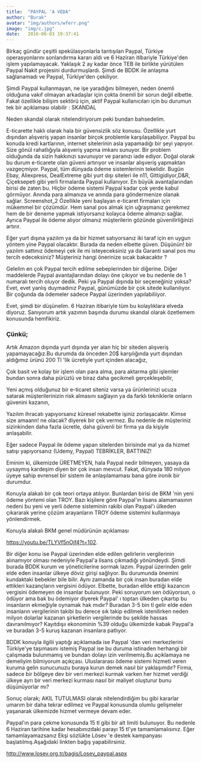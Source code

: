 ```yaml
---
title:  "PAYPAL ‘A VEDA"
author: "Burak"
avatar: "img/authors/wferr.png"
image: "img/c.jpg"
date:   2016-06-03 19:37:41
---
```


Birkaç gündür çeşitli spekülasyonlarla tarıtışılan Paypal, Türkiye operasyonlarını sonlandırma kararı aldı ve 6 Haziran itibariyle Türkiye'den işlem yapılamayacak. Yaklaşık 2 ay kadar önce TEB ile birlikte yürütülen Paypal Nakit projesini durdurmuşlardı. Şimdi de BDDK ile anlaşma sağlanamadı ve Paypal, Türkiye'den çekiliyor.  

Şimdi Paypal kullanmayan, ne işe yaradığını bilmeyen, neden önemli olduğuna vakıf olmayan arkadaşlar için çokta önemli bir sorun değil elbette. Fakat özellikle bilişim sektörü için, aktif Paypal kullanıcıları için bu durumun tek bir açıklaması olabilir : SKANDAL

Neden skandal olarak nitelendiriyorum peki bundan bahsedelim.                          

E-ticarette haklı olarak hala bir güvensizlik söz konusu. Özellikle yurt dışından alışveriş yapan insanlar birçok problemle karşılaşabiliyor. Paypal bu konuda kredi kartlarının, internet sitelerinin asla yapamadığı bir şeyi yapıyor. Size gönül rahatlığıyla alışveriş yapma imkanı sunuyor. Bir problem olduğunda da sizin hakkınızı savunuyor ve paranızı iade ediyor. Doğal olarak bu durum e-ticarete olan güveni artırıyor ve insanlar alışveriş yapmaktan vazgeçmiyor.
Paypal, tüm dünyada ödeme sistemlerinin tekelidir. Bugün Ebay, Aliexpress, DealExtreme gibi yurt dışı siteleri ile n11, Gittigidiyor,D&R, Çiçeksepeti gibi yerli firmalarda Paypal kullanıyor. En büyük avantajlarından birisi de zaten bu. Hiçbir ödeme sistemi Paypal kadar çok yerde kabul görmüyor.
Anında para almanıza ve anında para göndermenize olanak sağlar.                                                                                                                                               Screenshot_2
Özellikle yeni başlayan e-ticaret firmaları için mükemmel bir çözümdür. Hem sanal pos almak için uğraşmanız gerekmez hem de bir deneme yapmak istiyorsanız kolayca ödeme almanızı sağlar. Ayrıca Paypal ile ödeme alıyor olmanız müşterilerin gözünde güvenilirliğinizi artırır.                                                                

Eğer yurt dışına yazılım ya da bir hizmet satıyorsanız iki taraf için en uygun yöntem yine Paypal olacaktır. Burada da neden elbette güven. Düşünün! bir yazılım sattınız ödemeyi çek ile mi isteyeceksiniz ya da Garanti sanal pos mu tercih edeceksiniz? Müşteriniz hangi önerinize sıcak bakacaktır ?                    

 Gelelim en çok Paypal tercih edilme sebeplerinden bir diğerine. Diğer maddelerde Paypal avantajlarından dolayı öne çıkıyor ve bu nedenle de 1 numaralı tercih oluyor dedik. Peki ya Paypal dışında bir seçeneğiniz yoksa? Evet, evet yanlış duymadınız Paypal, günümüzde bir çok sitede kullanılıyor. Bir çoğunda da ödemeler sadece Paypal üzerinden yapılabiliiyor.
 

Evet, şimdi bir düşünelim. 6 Haziran itibariyle tüm bu kolaylıklara elveda diyoruz. Sanıyorum artık yazımın başında durumu skandal olarak özetlemem konusunda hemfikiriz. 

### Çünkü;

Artık Amazon dışında yurt dışında yer alan hiç bir siteden alışveriş yapamayacağız.Bu durumda da önceden 20$ karşılığında yurt dışından aldığımız ürünü 200 Tl 'lik ücretiyle yurt içinden alacağız,

Çok basit ve kolay bir işlem olan para alma, para aktarma gibi işlemler bundan sonra daha pürüzlü ve biraz daha gecikmeli gerçekleşebilir,

Yeni açmış olduğunuz bir e-ticaret siteniz varsa ya ürünlerinizi ucuza satarak müşterilerinizin risk almasını sağlayın ya da farklı tekniklerle onların güvenini kazanın,

Yazılım ihracatı yapıyorsanız küresel rekabette işiniz zorlaşacaktır. Kimse size amaann! ne olacak? diyerek bir çek vermez. Bu nedenle de müşteriniz sizinkinden daha fazla ücretle, daha güvenli bir firma ya da kişiyle anlaşabilir. 

Eğer sadece Paypal ile ödeme yapan sitelerden birisinde mal ya  da hizmet satışı yapıyorsanız (Udemy, Paypal) TEBRİKLER, BATTINIZ!

 

Eminim ki, ülkemizde ÜRETMEYEN, hala Paypal  nedir bilmeyen, yasaya da uysaymış kardeşim diyen bir çok insan mevcut. Fakat, dünyada 180 milyon üyeye sahip evrensel bir sistem ile anlaşılamaması bana göre ironik bir durumdur.

Konuyla alakalı bir çok teori ortaya atılıyor. Bunlardan birisi de BKM 'nin yeni ödeme yöntemi olan TROY. Bazı kişilere göre Paypal'ın lisans alamamasının nedeni bu yeni ve yerli ödeme sisteminin rakibi olan Paypal'ı ülkeden çıkararak yerine çözüm arayanların TROY ödeme sistemini kullanmaya yönlendirmek. 

Konuyla alakalı BKM genel müdürünün açıklaması

https://youtu.be/TLYVf5nOjf4?t=102.

Bir diğer konu ise Paypal üzerinden elde edilen gelirlerin vergilerinin alınamıyor olması nedeniyle Paypal'a lisans çıkmadığı yönündeydi. Şimdi burada BDDK kurum ve yöneticilerine sormak lazım. Paypal üzerinden gelir elde eden insanlar ülkeye döviz girişi sağlıyor. Bu durumunda önemini kundaktaki bebekler bile bilir. Aynı zamanda bir çok insan buradan elde ettikleri kazançların vergisini ödüyor. Elbette, buradan ellde ettiği kazancın vergisini ödemeyen de insanlar bulunuyor. Peki soruyorum sen ödüyorsun, o ödüyor ama bak bu ödemiyor diyerek Paypal' ı toptan ülkeden çıkartıp bu insanların ekmeğiyle oynamak hak mıdır? Buradan 3-5 bin tl gelir elde eden insanların vergilerinin takibi bu derece sık takip edilmek istenilirken neden milyon dolarlar kazanan şirketlerin vergilerinde bu şekilde hassas davranılmıyor? Kayıtdışıı ekonominin %39 olduğu ülkemizde kabak Paypal'a ve buradan 3-5 kuruş kazanan insanlara patlıyor.

BDDK konuyla ilgilii yaptığı açıklamada ise Paypal 'dan veri merkezlerini Türkiye'ye taşımasını istemiş Paypal ise bu duruma istinaden herhangi bir çalışmada bulunmamış ve bundan dolayı izin verilmemiş.Bu açıklamaya ne demeliyim bilmiyorum açıkçası. Uluslararası ödeme sistemi hizmeti veren kuruma gelin sunucunuzu buraya kurun demek nasıl bir yaklaşımdır? Firma, sadece bir bölgeye dev bir veri merkezi kurmak varken her hizmet verdiği ülkeye ayrı bir veri merkezi kurması nasıl bir maliyet oluşturur bunu düşünüyorlar mı? 

Sonuç olarak; AKIL TUTULMASI olarak nitelendirdiğim bu gibi kararlar umarım bir daha tekrar edilmez ve Paypal konusunda olumlu gelişmeler yaşanarak ülkemizde hizmet vermeye devam eder.

Paypal'ın para çekme konusunda 15 tl gibi bir alt limiti bulunuyor. Bu nedenle 6 Haziran tarihine kadar hesabınızdaki parayı 15 tl'ye tamamlamalısınız. Eğer tamamlayamazsanız Ekşi sözlükte Lösev 'e destek kampanyası başlatılmış.Aşağıdaki linkten bağış yapabilirsiniz.

http://www.losev.org.tr/bagis/Losev_paypal.aspx
